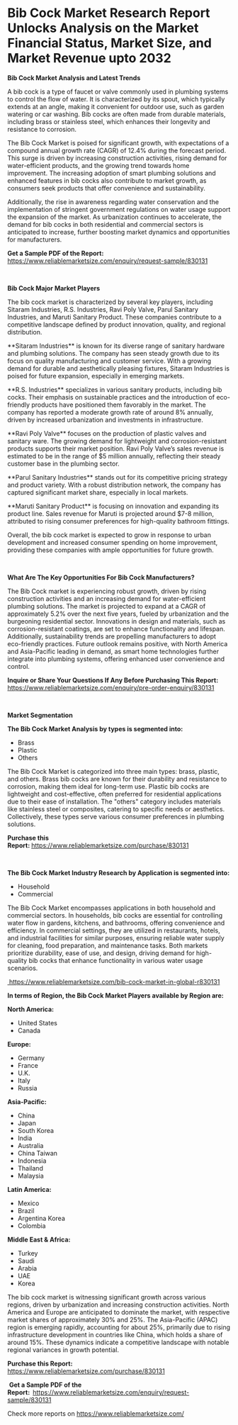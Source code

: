 <p><h1>Bib Cock Market Research Report Unlocks Analysis on the Market Financial Status, Market Size, and Market Revenue upto 2032</h1></p><p><strong>Bib Cock Market Analysis and Latest Trends</strong></p>
<p><p>A bib cock is a type of faucet or valve commonly used in plumbing systems to control the flow of water. It is characterized by its spout, which typically extends at an angle, making it convenient for outdoor use, such as garden watering or car washing. Bib cocks are often made from durable materials, including brass or stainless steel, which enhances their longevity and resistance to corrosion.</p><p>The Bib Cock Market is poised for significant growth, with expectations of a compound annual growth rate (CAGR) of 12.4% during the forecast period. This surge is driven by increasing construction activities, rising demand for water-efficient products, and the growing trend towards home improvement. The increasing adoption of smart plumbing solutions and enhanced features in bib cocks also contribute to market growth, as consumers seek products that offer convenience and sustainability.</p><p>Additionally, the rise in awareness regarding water conservation and the implementation of stringent government regulations on water usage support the expansion of the market. As urbanization continues to accelerate, the demand for bib cocks in both residential and commercial sectors is anticipated to increase, further boosting market dynamics and opportunities for manufacturers.</p></p>
<p><strong>Get a Sample PDF of the Report:&nbsp;</strong> <a href="https://www.reliablemarketsize.com/enquiry/request-sample/830131?utm_campaign=2625&utm_medium=2&utm_source=Github&utm_content=ia&utm_term=09042025&utm_id=bib-cock">https://www.reliablemarketsize.com/enquiry/request-sample/830131</a></p>
<p>&nbsp;</p>
<p><strong>Bib Cock Major Market Players</strong></p>
<p><p>The bib cock market is characterized by several key players, including Sitaram Industries, R.S. Industries, Ravi Poly Valve, Parul Sanitary Industries, and Maruti Sanitary Product. These companies contribute to a competitive landscape defined by product innovation, quality, and regional distribution.</p><p>**Sitaram Industries** is known for its diverse range of sanitary hardware and plumbing solutions. The company has seen steady growth due to its focus on quality manufacturing and customer service. With a growing demand for durable and aesthetically pleasing fixtures, Sitaram Industries is poised for future expansion, especially in emerging markets.</p><p>**R.S. Industries** specializes in various sanitary products, including bib cocks. Their emphasis on sustainable practices and the introduction of eco-friendly products have positioned them favorably in the market. The company has reported a moderate growth rate of around 8% annually, driven by increased urbanization and investments in infrastructure. </p><p>**Ravi Poly Valve** focuses on the production of plastic valves and sanitary ware. The growing demand for lightweight and corrosion-resistant products supports their market position. Ravi Poly Valve’s sales revenue is estimated to be in the range of $5 million annually, reflecting their steady customer base in the plumbing sector.</p><p>**Parul Sanitary Industries** stands out for its competitive pricing strategy and product variety. With a robust distribution network, the company has captured significant market share, especially in local markets. </p><p>**Maruti Sanitary Product** is focusing on innovation and expanding its product line. Sales revenue for Maruti is projected around $7-8 million, attributed to rising consumer preferences for high-quality bathroom fittings.</p><p>Overall, the bib cock market is expected to grow in response to urban development and increased consumer spending on home improvement, providing these companies with ample opportunities for future growth.</p></p>
<p>&nbsp;</p>
<p><strong>What Are The Key Opportunities For Bib Cock Manufacturers?</strong></p>
<p><p>The Bib Cock market is experiencing robust growth, driven by rising construction activities and an increasing demand for water-efficient plumbing solutions. The market is projected to expand at a CAGR of approximately 5.2% over the next five years, fueled by urbanization and the burgeoning residential sector. Innovations in design and materials, such as corrosion-resistant coatings, are set to enhance functionality and lifespan. Additionally, sustainability trends are propelling manufacturers to adopt eco-friendly practices. Future outlook remains positive, with North America and Asia-Pacific leading in demand, as smart home technologies further integrate into plumbing systems, offering enhanced user convenience and control.</p></p>
<p><strong>Inquire or Share Your Questions If Any Before Purchasing This Report:</strong> <a href="https://www.reliablemarketsize.com/enquiry/pre-order-enquiry/830131?utm_campaign=2625&utm_medium=2&utm_source=Github&utm_content=ia&utm_term=09042025&utm_id=bib-cock">https://www.reliablemarketsize.com/enquiry/pre-order-enquiry/830131</a></p>
<p>&nbsp;</p>
<p><strong>Market Segmentation</strong></p>
<p><strong>The Bib Cock Market Analysis by types is segmented into:</strong></p>
<p><ul><li>Brass</li><li>Plastic</li><li>Others</li></ul></p>
<p><p>The Bib Cock Market is categorized into three main types: brass, plastic, and others. Brass bib cocks are known for their durability and resistance to corrosion, making them ideal for long-term use. Plastic bib cocks are lightweight and cost-effective, often preferred for residential applications due to their ease of installation. The "others" category includes materials like stainless steel or composites, catering to specific needs or aesthetics. Collectively, these types serve various consumer preferences in plumbing solutions.</p></p>
<p><strong>Purchase this Report:&nbsp;</strong><a href="https://www.reliablemarketsize.com/purchase/830131?utm_campaign=2625&utm_medium=2&utm_source=Github&utm_content=ia&utm_term=09042025&utm_id=bib-cock">https://www.reliablemarketsize.com/purchase/830131</a></p>
<p>&nbsp;</p>
<p><strong>The Bib Cock Market Industry Research by Application is segmented into:</strong></p>
<p><ul><li>Household</li><li>Commercial</li></ul></p>
<p><p>The Bib Cock Market encompasses applications in both household and commercial sectors. In households, bib cocks are essential for controlling water flow in gardens, kitchens, and bathrooms, offering convenience and efficiency. In commercial settings, they are utilized in restaurants, hotels, and industrial facilities for similar purposes, ensuring reliable water supply for cleaning, food preparation, and maintenance tasks. Both markets prioritize durability, ease of use, and design, driving demand for high-quality bib cocks that enhance functionality in various water usage scenarios.</p></p>
<p><a href="https://www.reliablemarketsize.com/bib-cock-market-in-global-r830131?utm_campaign=2625&utm_medium=2&utm_source=Github&utm_content=ia&utm_term=09042025&utm_id=bib-cock">&nbsp;https://www.reliablemarketsize.com/bib-cock-market-in-global-r830131</a></p>
<p><strong>In terms of Region, the Bib Cock Market Players available by Region are:</strong></p>
<p>
    <p> <strong> North America: </strong>
        <ul>
            <li>United States</li>
            <li>Canada</li>
        </ul>
        </p> 
    <p> <strong> Europe: </strong>
        <ul>
            <li>Germany</li>
            <li>France</li>
            <li>U.K.</li>
            <li>Italy</li>
            <li>Russia</li>
        </ul>
        </p> 
    <p> <strong> Asia-Pacific: </strong>
        <ul>
            <li>China</li>
            <li>Japan</li>
            <li>South Korea</li>
            <li>India</li>
            <li>Australia</li>
            <li>China Taiwan</li>
            <li>Indonesia</li>
            <li>Thailand</li>
            <li>Malaysia</li>
        </ul>
        </p> 
    <p> <strong> Latin America: </strong>
        <ul>
            <li>Mexico</li>
            <li>Brazil</li>
            <li>Argentina Korea</li>
            <li>Colombia</li>
        </ul>
        </p> 
    <p> <strong> Middle East & Africa: </strong>
        <ul>
            <li>Turkey</li>
            <li>Saudi</li>
            <li>Arabia</li>
            <li>UAE</li>
            <li>Korea</li>
        </ul>
    </p>
    </p>
<p><p>The bib cock market is witnessing significant growth across various regions, driven by urbanization and increasing construction activities. North America and Europe are anticipated to dominate the market, with respective market shares of approximately 30% and 25%. The Asia-Pacific (APAC) region is emerging rapidly, accounting for about 25%, primarily due to rising infrastructure development in countries like China, which holds a share of around 15%. These dynamics indicate a competitive landscape with notable regional variances in growth potential.</p></p>
<p><strong>Purchase this Report: </strong><a href="https://www.reliablemarketsize.com/purchase/830131?utm_campaign=2625&utm_medium=2&utm_source=Github&utm_content=ia&utm_term=09042025&utm_id=bib-cock">https://www.reliablemarketsize.com/purchase/830131</a></p>
<p>&nbsp;<strong>Get a Sample PDF of the Report:&nbsp;&nbsp;</strong><a href="https://www.reliablemarketsize.com/enquiry/request-sample/830131?utm_campaign=2625&utm_medium=2&utm_source=Github&utm_content=ia&utm_term=09042025&utm_id=bib-cock">https://www.reliablemarketsize.com/enquiry/request-sample/830131</a></p>
<p><strong></strong></p>
<p>Check more reports on <a href="https://www.reliablemarketsize.com/?utm_campaign=2625&utm_medium=2&utm_source=Github&utm_content=ia&utm_term=09042025&utm_id=bib-cock">https://www.reliablemarketsize.com/</a></p>